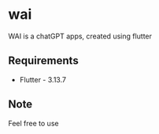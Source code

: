 # wai

WAI is a chatGPT apps, created using flutter 

## Requirements
- Flutter - 3.13.7


## Note
Feel free to use